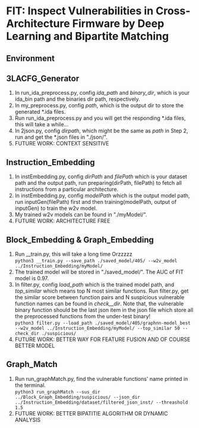 # FIT: Inspect Vulnerabilities in Cross-Architecture Firmware by Deep Learning and Bipartite Matching

## Environment

## 3LACFG_Generator
1. In run_ida_preprocess.py, config *ida_path* and *binary_dir*, which is your ida_bin path and the binaries dir path, respectively.
2. In my_preprocess.py, config *path*, which is the output dir to store the generated *.ida files.
3. Run run_ida_preprocess.py and you will get the responding *.ida files, this will take a while...
4. In 2json.py, config *dirpath*, which might be the same as *path* in Step 2, run and get the *.json files in "./json/".
5. FUTURE WORK: CONTEXT SENSITIVE

## Instruction_Embedding
1. In instEmbedding.py, config *dirPath* and *filePath* which is your dataset path and the output path, run preparing(dirPath, filePath) to fetch all instructions from a particular architecture.
2. In instEmbedding.py, config *modelPath* which is the output model path, run inputGen(filePath) first and then training(modelPath, output of inputGen) to train the w2v model.
3. My trained w2v models can be found in "./myModel/".
4. FUTURE WORK: ARCHITECTURE FREE

## Block_Embedding & Graph_Embedding
1. Run __train.py, this will take a long time Orzzzzz  
``python3 __train.py --save_path ./saved_model/405/ --w2v_model ../Instruction_Embedding/myModel/``
2. The trained model will be stored in "./saved_model/". The AUC of FIT model is 0.97.
3. In filter.py, config *load_path* which is the trained model path, and *top_similar* which means top N most similar functions. Run filter.py, get the similar score between function pairs and N suspicious vulnerable function names can be found in *check__dir*. Note that, the vulnerable binary function should be the last json item in the json file which store all the preprocessed functions from the under-test binary!  
``python3 filter.py --load_path ./saved_model/405/graphnn-model_best --w2v_model ../Instruction_Embedding/myModel/ --top_similar 50 --check_dir ./suspicious/``
4. FUTURE WORK: BETTER WAY FOR FEATURE FUSION AND OF COURSE BETTER MODEL

## Graph_Match
1. Run run_graphMatch.py, find the vulnerable functions' name printed in the terminal.  
``python3 run_graphMatch --sus_dir ../Block_Graph_Embedding/suspicious/ --json_dir ../Instruction_Embedding/dataset/filtered_json_inst/ --threashold 1.5``
2. FUTURE WORK: BETTER BIPATITIE ALGORITHM OR DYNAMIC ANALYSIS